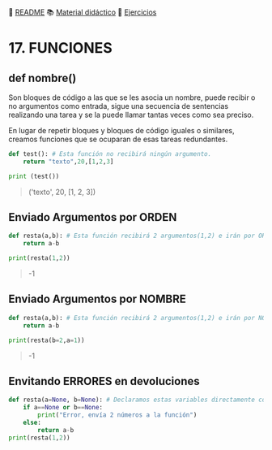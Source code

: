 :page_with_curl: [README](../README.md) :books: [Material didáctico](/documentation/indicedocu.md) :pencil: [Ejercicios](/tests/indicetests.md)

# 17. FUNCIONES
## def nombre()

Son bloques de código a las que se les asocia un nombre, puede recibir o no argumentos como entrada, sigue una secuencia de sentencias realizando una tarea y se la puede llamar tantas veces como sea preciso.

En lugar de repetir bloques y bloques de código iguales o similares, creamos funciones que se ocuparan de esas tareas redundantes.


````python
def test(): # Esta función no recibirá ningún argumento.
    return "texto",20,[1,2,3]

print (test())
````
>('texto', 20, [1, 2, 3])

## Enviado Argumentos por ORDEN

````python
def resta(a,b): # Esta función recibirá 2 argumentos(1,2) e irán por ORDEN 1 será 'a' y 2 será 'b'
    return a-b

print(resta(1,2))
````
>-1

## Enviado Argumentos por NOMBRE

````python
def resta(a,b): # Esta función recibirá 2 argumentos(1,2) e irán por NOMBRE 1 será 'a' y 2 será 'b'
    return a-b

print(resta(b=2,a=1))
````
>-1

## Envitando ERRORES en devoluciones

````python
def resta(a=None, b=None): # Declaramos estas variables directamente con None (vacías)
    if a==None or b==None:
        print("Error, envía 2 números a la función")
    else:
        return a-b
print(resta(1,2))
````

